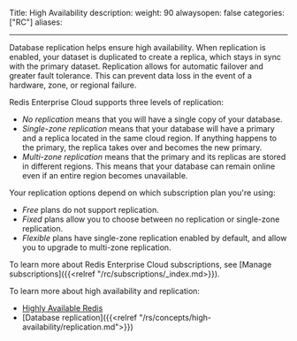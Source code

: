 Title: High Availability
description:
weight: 90
alwaysopen: false
categories: ["RC"]
aliases: 

---

Database replication helps ensure high availability. When replication is enabled, your dataset is duplicated to create a replica, which stays in sync with the primary dataset. Replication allows for automatic failover and greater fault tolerance. This can prevent data loss in the event of a hardware, zone, or regional failure. 

Redis Enterprise Cloud supports three levels of replication:

- _No replication_ means that you will have a single copy of your database.
- _Single-zone replication_ means that your database will have a primary and a replica located in the same cloud region. If anything happens to the primary, the replica takes over and becomes the new primary.
- _Multi-zone replication_ means that the primary and its replicas are stored in different regions. This means that your database can remain online even if an entire region becomes unavailable.

Your replication options depend on which subscription plan you're using:

- _Free_ plans do not support replication.
- _Fixed_ plans allow you to choose between no replication or single-zone replication.
- _Flexible_ plans have single-zone replication enabled by default, and allow you to upgrade to multi-zone replication. 

To learn more about Redis Enterprise Cloud subscriptions, see [Manage subscriptions]({{<relref "/rc/subscriptions/_index.md>}}).

To learn more about high availability and replication:
- [Highly Available Redis](https://redislabs.com/redis-enterprise/technology/highly-available-redis/)
- [Database replication]({{<relref "/rs/concepts/high-availability/replication.md">}})
